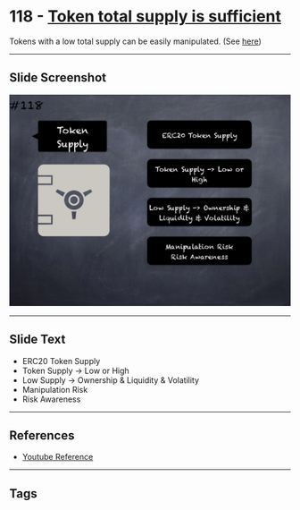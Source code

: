 # 118 - [Token total supply is sufficient](Token%20total%20supply%20is%20sufficient.md)
Tokens with a low total supply can be easily manipulated. (See [here](https://github.com/crytic/building-secure-contracts/blob/master/development-guidelines/token_integration.md#token-scarcity))
___
## Slide Screenshot
![0118.png](../../images/5.Pitfalls%20and%20Best%20Practices%20201/118.png)
___
## Slide Text
- ERC20 Token Supply
- Token Supply -> Low or High
- Low Supply -> Ownership & Liquidity & Volatility
- Manipulation Risk
- Risk Awareness
___
## References
- [Youtube Reference](https://youtu.be/WGM1SF8twmw?t=1324)
___
## Tags